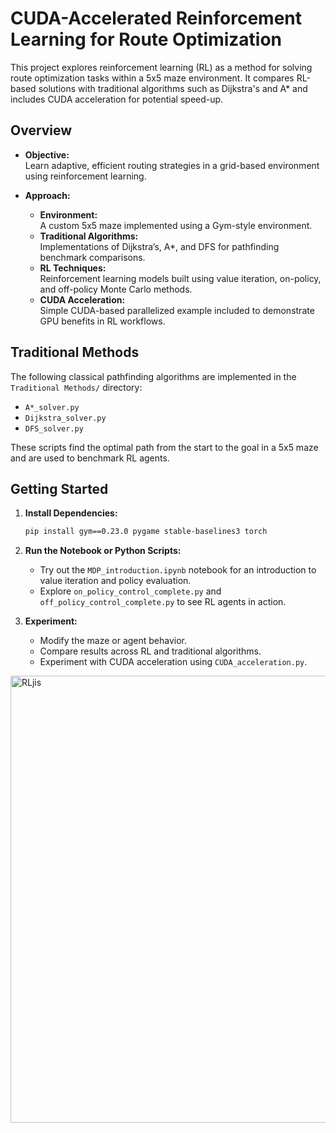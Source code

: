 # CUDA-Accelerated Reinforcement Learning for Route Optimization

This project explores reinforcement learning (RL) as a method for solving route optimization tasks within a 5x5 maze environment. It compares RL-based solutions with traditional algorithms such as Dijkstra's and A* and includes CUDA acceleration for potential speed-up.

## Overview

- **Objective:**  
  Learn adaptive, efficient routing strategies in a grid-based environment using reinforcement learning.

- **Approach:**  
  - **Environment:**  
    A custom 5x5 maze implemented using a Gym-style environment.
  - **Traditional Algorithms:**  
    Implementations of Dijkstra’s, A*, and DFS for pathfinding benchmark comparisons.
  - **RL Techniques:**  
    Reinforcement learning models built using value iteration, on-policy, and off-policy Monte Carlo methods.
  - **CUDA Acceleration:**  
    Simple CUDA-based parallelized example included to demonstrate GPU benefits in RL workflows.

## Traditional Methods

The following classical pathfinding algorithms are implemented in the `Traditional Methods/` directory:
- `A*_solver.py`
- `Dijkstra_solver.py`
- `DFS_solver.py`

These scripts find the optimal path from the start to the goal in a 5x5 maze and are used to benchmark RL agents.

## Getting Started

1. **Install Dependencies:**

    ```bash
    pip install gym==0.23.0 pygame stable-baselines3 torch
    ```

2. **Run the Notebook or Python Scripts:**
   - Try out the `MDP_introduction.ipynb` notebook for an introduction to value iteration and policy evaluation.
   - Explore `on_policy_control_complete.py` and `off_policy_control_complete.py` to see RL agents in action.

3. **Experiment:**
   - Modify the maze or agent behavior.
   - Compare results across RL and traditional algorithms.
   - Experiment with CUDA acceleration using `CUDA_acceleration.py`.
  
<img width="1274" height="715" alt="RLjis" src="https://github.com/user-attachments/assets/30c5cd86-2c38-48c3-92e2-0e85a9080137" />

